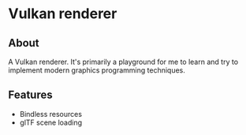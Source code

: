 # Vulkan renderer

## About
A Vulkan renderer. It's primarily a playground for me to learn and try to implement modern graphics programming techniques. 

## Features
- Bindless resources
- glTF scene loading

